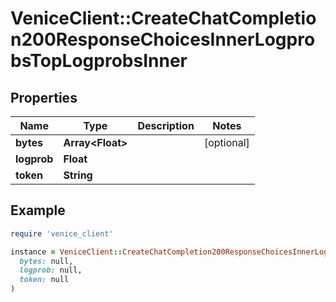 # VeniceClient::CreateChatCompletion200ResponseChoicesInnerLogprobsTopLogprobsInner

## Properties

| Name | Type | Description | Notes |
| ---- | ---- | ----------- | ----- |
| **bytes** | **Array&lt;Float&gt;** |  | [optional] |
| **logprob** | **Float** |  |  |
| **token** | **String** |  |  |

## Example

```ruby
require 'venice_client'

instance = VeniceClient::CreateChatCompletion200ResponseChoicesInnerLogprobsTopLogprobsInner.new(
  bytes: null,
  logprob: null,
  token: null
)
```

